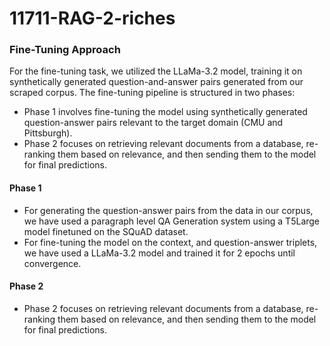 # 11711-RAG-2-riches


### Fine-Tuning Approach

For the fine-tuning task, we utilized the LLaMa-3.2 model, training it on synthetically generated question-and-answer pairs generated from our scraped corpus. 
The fine-tuning pipeline is structured in two phases:

* Phase 1 involves fine-tuning the model using synthetically generated question-answer pairs relevant to the target domain (CMU and Pittsburgh).
* Phase 2 focuses on retrieving relevant documents from a database, re-ranking them based on relevance, and then sending them to the model for final predictions.

#### Phase 1
* For generating the question-answer pairs from the data in our corpus, we have used a paragraph level QA Generation system using a T5Large model finetuned on the SQuAD dataset.
* For fine-tuning the model on the context, and question-answer triplets, we have used a LLaMa-3.2 model and trained it for 2 epochs until convergence.

#### Phase 2
* Phase 2 focuses on retrieving relevant documents from a database, re-ranking them based on relevance, and then sending them to the model for final predictions.
